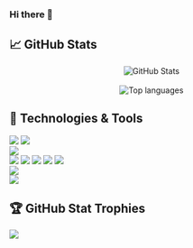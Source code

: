 ### Hi there 👋

## 📈 GitHub Stats

<div align='center'><img src="https://github-readme-stats-sigma-five.vercel.app/api?username=Paulin-Dev&show_icons=true&theme=tokyonight&custom_title=Paulin%27s%20Stats" alt='GitHub Stats'></div>  
<br>
<div align='center'><img src='https://github-readme-stats-sigma-five.vercel.app/api/top-langs/?username=Paulin-Dev&layout=compact&theme=tokyonight&hide=jupyter%20notebook' alt='Top languages'></div>

## 🔧 Technologies & Tools

![](https://img.shields.io/badge/OS-Linux-informational?style=flat&logo=linux&logoColor=white&color=0260E3)
![](https://img.shields.io/badge/OS-Windows-informational?style=flat&logo=windows&logoColor=white&color=0260E3)  
![](https://img.shields.io/badge/Editor-VS_Code-informational?style=flat&logo=visual-studio-code&logoColor=white&color=0260E3)  
![](https://img.shields.io/badge/Code-Python-informational?style=flat&logo=python&logoColor=white&color=0260E3)
![](https://img.shields.io/badge/Code-C++-informational?style=flat&logo=C%2B%2B&logoColor=white&color=0260E3)
![](https://img.shields.io/badge/Code-SQL-informational?style=flat&logo=sql&logoColor=white&color=0260E3)
![](https://img.shields.io/badge/Code-HTML-informational?style=flat&logo=html5&logoColor=white&color=0260E3)
![](https://img.shields.io/badge/Code-CSS-informational?style=flat&logo=css3&logoColor=white&color=0260E3)  
![](https://img.shields.io/badge/Shell-Zsh-informational?style=flat&logo=gnu-bash&logoColor=white&color=0260E3)  
![](https://img.shields.io/badge/Tools-PostgreSQL-informational?style=flat&logo=postgresql&logoColor=white&color=0260E3)

## 🏆 GitHub Stat Trophies

![](https://github-profile-trophy.vercel.app/?username=Paulin-Dev&no-bg=true&no-frame=true&margin-w=20&rank=SECRET,SSS,SS,S,AAA,AA,A,B,C&theme=algolia)

<!--
- 🔭 I’m currently working on ...
- 🌱 I’m currently learning ...
- 👯 I’m looking to collaborate on ...
- 🤔 I’m looking for help with ...
- 💬 Ask me about ...
- 📫 How to reach me: ...
- 😄 Pronouns: ...
- ⚡ Fun fact: ...
-->

